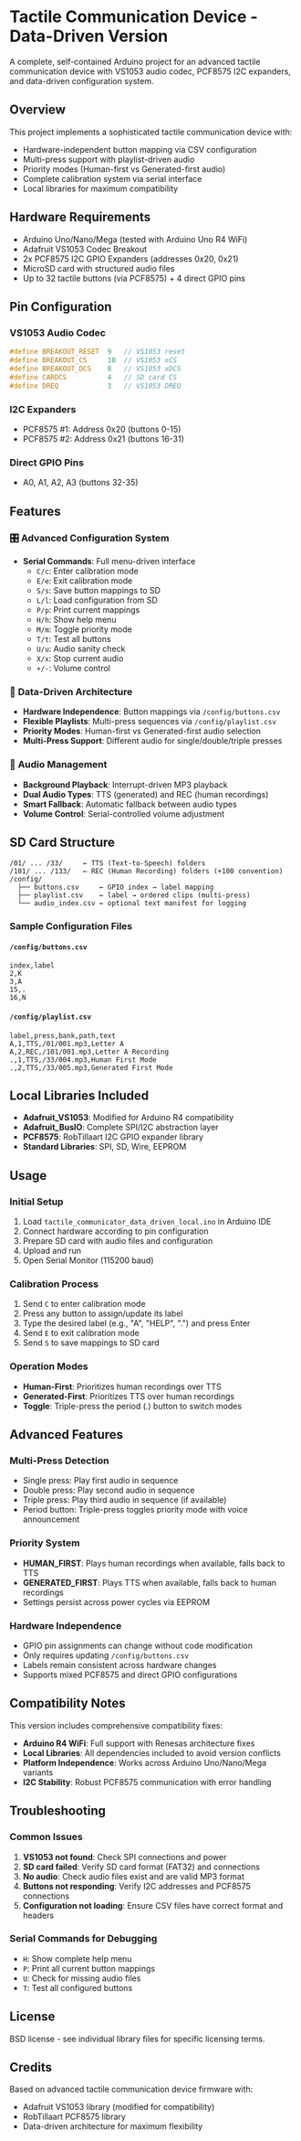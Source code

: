 # Tactile Communication Device - Data-Driven Version

A complete, self-contained Arduino project for an advanced tactile communication device with VS1053 audio codec, PCF8575 I2C expanders, and data-driven configuration system.

## Overview

This project implements a sophisticated tactile communication device with:
- Hardware-independent button mapping via CSV configuration
- Multi-press support with playlist-driven audio
- Priority modes (Human-first vs Generated-first audio)
- Complete calibration system via serial interface
- Local libraries for maximum compatibility

## Hardware Requirements

- Arduino Uno/Nano/Mega (tested with Arduino Uno R4 WiFi)
- Adafruit VS1053 Codec Breakout
- 2x PCF8575 I2C GPIO Expanders (addresses 0x20, 0x21)
- MicroSD card with structured audio files
- Up to 32 tactile buttons (via PCF8575) + 4 direct GPIO pins

## Pin Configuration

### VS1053 Audio Codec
```cpp
#define BREAKOUT_RESET  9   // VS1053 reset
#define BREAKOUT_CS     10  // VS1053 xCS
#define BREAKOUT_DCS    8   // VS1053 xDCS
#define CARDCS          4   // SD card CS
#define DREQ            3   // VS1053 DREQ
```

### I2C Expanders
- PCF8575 #1: Address 0x20 (buttons 0-15)
- PCF8575 #2: Address 0x21 (buttons 16-31)

### Direct GPIO Pins
- A0, A1, A2, A3 (buttons 32-35)

## Features

### 🎛️ **Advanced Configuration System**
- **Serial Commands**: Full menu-driven interface
  - `C/c`: Enter calibration mode
  - `E/e`: Exit calibration mode
  - `S/s`: Save button mappings to SD
  - `L/l`: Load configuration from SD
  - `P/p`: Print current mappings
  - `H/h`: Show help menu
  - `M/m`: Toggle priority mode
  - `T/t`: Test all buttons
  - `U/u`: Audio sanity check
  - `X/x`: Stop current audio
  - `+/-`: Volume control

### 🔧 **Data-Driven Architecture**
- **Hardware Independence**: Button mappings via `/config/buttons.csv`
- **Flexible Playlists**: Multi-press sequences via `/config/playlist.csv`
- **Priority Modes**: Human-first vs Generated-first audio selection
- **Multi-Press Support**: Different audio for single/double/triple presses

### 🎵 **Audio Management**
- **Background Playback**: Interrupt-driven MP3 playback
- **Dual Audio Types**: TTS (generated) and REC (human recordings)
- **Smart Fallback**: Automatic fallback between audio types
- **Volume Control**: Serial-controlled volume adjustment

## SD Card Structure

```
/01/ ... /33/     ← TTS (Text-to-Speech) folders
/101/ ... /133/   ← REC (Human Recording) folders (+100 convention)
/config/
  ├── buttons.csv     ← GPIO index → label mapping
  ├── playlist.csv    ← label → ordered clips (multi-press)
  └── audio_index.csv ← optional text manifest for logging
```

### Sample Configuration Files

#### `/config/buttons.csv`
```csv
index,label
2,K
3,A
15,.
16,N
```

#### `/config/playlist.csv`
```csv
label,press,bank,path,text
A,1,TTS,/01/001.mp3,Letter A
A,2,REC,/101/001.mp3,Letter A Recording
.,1,TTS,/33/004.mp3,Human First Mode
.,2,TTS,/33/005.mp3,Generated First Mode
```

## Local Libraries Included

- **Adafruit_VS1053**: Modified for Arduino R4 compatibility
- **Adafruit_BusIO**: Complete SPI/I2C abstraction layer
- **PCF8575**: RobTillaart I2C GPIO expander library
- **Standard Libraries**: SPI, SD, Wire, EEPROM

## Usage

### Initial Setup
1. Load `tactile_communicator_data_driven_local.ino` in Arduino IDE
2. Connect hardware according to pin configuration
3. Prepare SD card with audio files and configuration
4. Upload and run
5. Open Serial Monitor (115200 baud)

### Calibration Process
1. Send `C` to enter calibration mode
2. Press any button to assign/update its label
3. Type the desired label (e.g., "A", "HELP", ".") and press Enter
4. Send `E` to exit calibration mode
5. Send `S` to save mappings to SD card

### Operation Modes
- **Human-First**: Prioritizes human recordings over TTS
- **Generated-First**: Prioritizes TTS over human recordings
- **Toggle**: Triple-press the period (.) button to switch modes

## Advanced Features

### Multi-Press Detection
- Single press: Play first audio in sequence
- Double press: Play second audio in sequence
- Triple press: Play third audio in sequence (if available)
- Period button: Triple-press toggles priority mode with voice announcement

### Priority System
- **HUMAN_FIRST**: Plays human recordings when available, falls back to TTS
- **GENERATED_FIRST**: Plays TTS when available, falls back to human recordings
- Settings persist across power cycles via EEPROM

### Hardware Independence
- GPIO pin assignments can change without code modification
- Only requires updating `/config/buttons.csv`
- Labels remain consistent across hardware changes
- Supports mixed PCF8575 and direct GPIO configurations

## Compatibility Notes

This version includes comprehensive compatibility fixes:
- **Arduino R4 WiFi**: Full support with Renesas architecture fixes
- **Local Libraries**: All dependencies included to avoid version conflicts
- **Platform Independence**: Works across Arduino Uno/Nano/Mega variants
- **I2C Stability**: Robust PCF8575 communication with error handling

## Troubleshooting

### Common Issues
1. **VS1053 not found**: Check SPI connections and power
2. **SD card failed**: Verify SD card format (FAT32) and connections
3. **No audio**: Check audio files exist and are valid MP3 format
4. **Buttons not responding**: Verify I2C addresses and PCF8575 connections
5. **Configuration not loading**: Ensure CSV files have correct format and headers

### Serial Commands for Debugging
- `H`: Show complete help menu
- `P`: Print all current button mappings
- `U`: Check for missing audio files
- `T`: Test all configured buttons

## License

BSD license - see individual library files for specific licensing terms.

## Credits

Based on advanced tactile communication device firmware with:
- Adafruit VS1053 library (modified for compatibility)
- RobTillaart PCF8575 library
- Data-driven architecture for maximum flexibility
